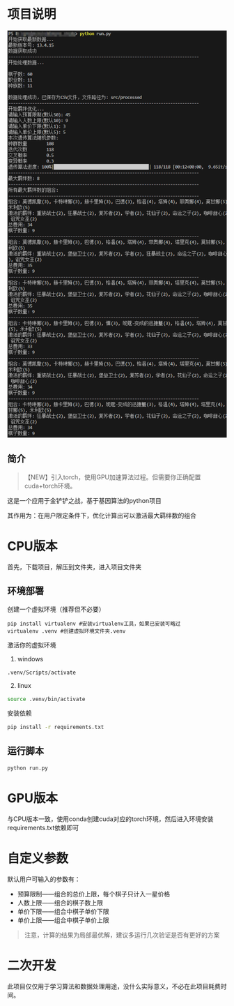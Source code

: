 # 项目说明

<img src="https://github.com/Biubush/jcc_combination_selector/blob/main/static/pics/preview.png">

## 简介

> 【NEW】引入torch，使用GPU加速算法过程。但需要你正确配置cuda+torch环境。

这是一个应用于金铲铲之战，基于基因算法的python项目

其作用为：在用户限定条件下，优化计算出可以激活最大羁绊数的组合

# CPU版本

首先，下载项目，解压到文件夹，进入项目文件夹

## 环境部署

创建一个虚拟环境（推荐但不必要）

```shell
pip install virtualenv #安装virtualenv工具，如果已安装可略过
virtualenv .venv #创建虚拟环境文件夹.venv
```

激活你的虚拟环境

1. windows
```shell
.venv/Scripts/activate
```

2. linux

```bash
source .venv/bin/activate
```

安装依赖

```bash
pip install -r requirements.txt
```

## 运行脚本

```bash
python run.py
```

# GPU版本

与CPU版本一致，使用conda创建cuda对应的torch环境，然后进入环境安装requirements.txt依赖即可

# 自定义参数

默认用户可输入的参数有：

- 预算限制——组合的总价上限，每个棋子只计入一星价格
- 人数上限——组合的棋子数上限
- 单价下限——组合中棋子单价下限
- 单价上限——组合中棋子单价上限

> 注意，计算的结果为局部最优解，建议多运行几次验证是否有更好的方案

# 二次开发

此项目仅仅用于学习算法和数据处理用途，没什么实际意义，不必在此项目耗费时间。